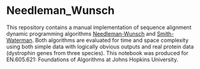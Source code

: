 # Needleman_Wunsch
This repository contains a manual implementation of sequence alignment dynamic programming algorithms [Needleman-Wunsch](https://pubmed.ncbi.nlm.nih.gov/5420325/) and [Smith-Waterman](https://pubmed.ncbi.nlm.nih.gov/7265238/).  Both algorithms are evaluated for time and space complexity using both simple data with logically obvious outputs and real protein data (dystrophin genes from three species).  This notebook was produced for EN.605.621: Foundations of Algorithms at Johns Hopkins University.
